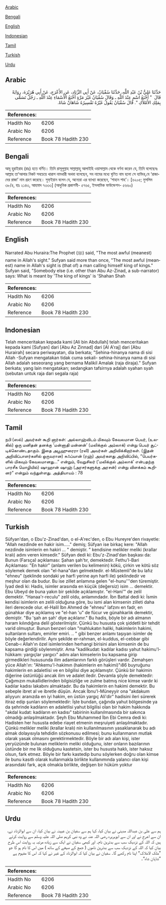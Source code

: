 [Arabic](#arabic)

[Bengali](#bengali)

[English](#english)

[Indonesian](#indonesian)

[Tamil](#tamil)

[Turkish](#turkish)

[Urdu](#urdu)

## Arabic


<div dir="rtl" lang="ar" style={{fontSize:'larger',backgroundColor:'#f8f9fa',padding:20}}>
حَدَّثَنَا عَلِيُّ بْنُ عَبْدِ اللَّهِ، حَدَّثَنَا سُفْيَانُ، عَنْ أَبِي الزِّنَادِ، عَنِ الأَعْرَجِ، عَنْ أَبِي هُرَيْرَةَ، رِوَايَةً قَالَ ‏ "‏ أَخْنَعُ اسْمٍ عِنْدَ اللَّهِ ـ وَقَالَ سُفْيَانُ غَيْرَ مَرَّةٍ أَخْنَعُ الأَسْمَاءِ عِنْدَ اللَّهِ ـ رَجُلٌ تَسَمَّى بِمَلِكِ الأَمْلاَكِ ‏"‏‏.‏ قَالَ سُفْيَانُ يَقُولُ غَيْرُهُ تَفْسِيرُهُ شَاهَانْ شَاهْ‏.‏
</div>
<div style={{backgroundColor:'#f8f9fa',padding:20, marginBottom: 10}}><table> <thead> <tr> <th>References:</th> <th></th> </tr> </thead> <tbody><tr><td>Hadith No</td><td>6206</td></tr><tr><td>Arabic No</td><td>6206</td></tr><tr><td>Reference</td><td>Book 78 Hadith 230</td></tr></tbody></table></div>

## Bengali


<div dir="ltr" lang="bn" style={{fontSize:'larger',backgroundColor:'#f8f9fa',padding:20}}>
আবূ হুরাইরাহ (রাঃ) হতে বর্ণিত। তিনি রাসূলুল্লাহ সাল্লাল্লাহু আলাইহি ওয়াসাল্লাম থেকে বর্ণনা করেন যে, তিনি বলেছেনঃ আল্লাহ তা‘আলার নিকট সবচেয়ে খারাপ নামধারী অথবা বলেছেন, সব নামের মধ্যে ঘৃণিত নাম হলো সে ব্যক্তির,যে ‘রাজাদের রাজা’ নাম গ্রহণ করেছে। সুফ্ইয়ান বলেন যে, অন্যেরা এর ব্যাখ্যা করেছেন, ‘শাহান শাহ’। [৬২০৫; মুসলিম ৩৮/৪, হাঃ ২১৪৩, আহমাদ ৭৩৩৩] (আধুনিক প্রকাশনী- ৫৭৬৫, ইসলামিক ফাউন্ডেশন- ৫৬৬০)
</div>
<div style={{backgroundColor:'#f8f9fa',padding:20, marginBottom: 10}}><table> <thead> <tr> <th>References:</th> <th></th> </tr> </thead> <tbody><tr><td>Hadith No</td><td>6206</td></tr><tr><td>Arabic No</td><td>6206</td></tr><tr><td>Reference</td><td>Book 78 Hadith 230</td></tr></tbody></table></div>

## English


<div dir="ltr" lang="en" style={{fontSize:'larger',backgroundColor:'#f8f9fa',padding:20}}>
Narrated Abu Huraira:The Prophet (ﷺ) said, "The most awful (meanest) name in Allah's sight." Sufyan said more than once, "The most awful (meanest) name in Allah's sight is (that of) a man calling himself king of kings." Sufyan said, "Somebody else (i.e. other than Abu Az-Zinad, a sub-narrator) says: What is meant by 'The king of kings' is 'Shahan Shah
</div>
<div style={{backgroundColor:'#f8f9fa',padding:20, marginBottom: 10}}><table> <thead> <tr> <th>References:</th> <th></th> </tr> </thead> <tbody><tr><td>Hadith No</td><td>6206</td></tr><tr><td>Arabic No</td><td>6206</td></tr><tr><td>Reference</td><td>Book 78 Hadith 230</td></tr></tbody></table></div>

## Indonesian


<div dir="ltr" lang="id" style={{fontSize:'larger',backgroundColor:'#f8f9fa',padding:20}}>
Telah menceritakan kepada kami [Ali bin Abdullah] telah menceritakan kepada kami [Sufyan] dari [Abu Az Zinnad] dari [Al A'raj] dari [Abu Hurairah] secara periwayatan, dia berkata; "Sehina-hinanya nama di sisi Allah -Sufyan mengatakan tidak cuma sekali- sehina-hinanya nama di sisi Allah adalah seseorang yang bernama Malikil Amalak (raja diraja)." Sufyan berkata; yang lain mengatakan; sedangkan tafsirnya adalah syahan syah (sebutan untuk raja dari segala raja)
</div>
<div style={{backgroundColor:'#f8f9fa',padding:20, marginBottom: 10}}><table> <thead> <tr> <th>References:</th> <th></th> </tr> </thead> <tbody><tr><td>Hadith No</td><td>6206</td></tr><tr><td>Arabic No</td><td>6206</td></tr><tr><td>Reference</td><td>Book 78 Hadith 230</td></tr></tbody></table></div>

## Tamil


<div dir="ltr" lang="ta" style={{fontSize:'larger',backgroundColor:'#f8f9fa',padding:20}}>
நபி (ஸல்) அவர்கள் கூறி னார்கள்: அல்லாஹ்விடம் மிகவும் கேவலமான பெயர், (உலகில்) ஒரு மனிதன் தனக்கு ‘மன்னாதி மன்னன்’ (மலிக்குல் அம்லாக்) என்று பெயர் சூட்டிக்கொண்டதாகும். இதை அபூஹுரைரா (ரலி) அவர்கள் அறிவிக்கிறார்கள். (இதன் அறிவிப்பாளர்களில் ஒருவரான) சுஃப்யான் (ரஹ்) அவர்களது அறிவிப்பில், “பெயர்களில் மிகவும் கேவலமானது...” என்றும், வேறுசிலர் (‘மலிக்குல் அம்லாக்’ என்பதற்கு பாரசீக மொழியில்) ஷாஹான் ஷாஹ் (அரசர்களுக்கு அரசன்) என்று விளக்கம் கூறினர்” என்றும் வந்துள்ளது. அத்தியாயம் : 78
</div>
<div style={{backgroundColor:'#f8f9fa',padding:20, marginBottom: 10}}><table> <thead> <tr> <th>References:</th> <th></th> </tr> </thead> <tbody><tr><td>Hadith No</td><td>6206</td></tr><tr><td>Arabic No</td><td>6206</td></tr><tr><td>Reference</td><td>Book 78 Hadith 230</td></tr></tbody></table></div>

## Turkish


<div dir="ltr" lang="tr" style={{fontSize:'larger',backgroundColor:'#f8f9fa',padding:20}}>
Süfyan'dan, o Ebu'z-Zinad'dan, o el-A'rec'den, o Ebu Hureyre'den rivayetle: "Allah nezdinde en hakir isim....." demiş; Süfyan ise birkaç kere: "Allah nezdinde isimlerin en hakiri ... " demiştir. " kendisine melikler meliki (krallar kralı) adını veren kimsedir." Süfyan dedi ki: Ebu'z-Zinad'dan başkası da: Bunun (Farsça) açıklaması: Şahan şah'tır, demektedir. Fethu'l-Bari Açıklaması: "En hakir" (anlamı verilen bu kelimenin) kökü, çirkin ve kötü söz söylemek demek olan "el-hana"dan gelmektedir. el-Müstemli"de bu lafız "ehneu" (şeklinde sondaki ye harfi yerine ayn harfi ile) şeklindedir ve meşhur olan da budur. Bu ise zillet anlamına gelen "el-hunu'''den türemiştir. İyad dedi ki: Hadis, isimler arasında en küçük (değersiz) isim ... demektir. Ebu Ubeyd de buna yakın bir şekilde açıklamıştır. "el-Hani'" de zelil demektir. "Hanaa'r-reculu" zelil oldu, anlamındadır. İbn Battal dedi ki: İsmin kendisi isimlerin en zelili olduğuna göre, bu ismi alan kimsenin zilleti daha ileri derecede olur. el-Halil İbn Ahmed de "ehneu" lafzını en fadr, en günahkar diye açıklamış ve "el-han 'u" de fücur ve günahkarlık demektir, demiştir. "Bu 'şah an şah' diye açıklanır." Bu hadis, böyle bir adı almanın haram kılındığına delil gösterilmiştir. Çünkü bu hususta çok şiddetli bir tehdit varid olmuştur. Bunun benzeri olan "mahlukatın haliki, hakimlerin hakimi, sultanların sultanı, emirler emiri. .. " gibi benzer anlamı taşıyan isimler de böyle değerlendirilir. Aynı şekilde er-rahman, el-kuddus, el-cebbar gibi Cenab-ı Allah'ın özel isimlerinden herhangi birisini alan kimsenin de bu kapsama girdiği söylenmiştir. Ama "kadilkudat: kadılar kadısı yahut hakimu'l-hükkam: yargıçlar yargıcı" adını alan kimselerin bu kapsama girip girmedikleri hususunda ilim adamlarının farklı görüşleri vardır. Zemahşerı yüce Allah'ın: "Ahkemu'l-hakimın (hakimlerin en hakimi)"ı86 buyruğunu hakimlerin en adaletlisi ve en bilgilisi diye açıklamıştır. Çünkü bir hakimin diğerine üstünlüğü ancak ilim ve adalet iledir. Devamla şöyle demektedir: Çağımızın mukallidlerinden bilgisizliğe ve zulme batmış nice kimse vardır ki kadılar kadısı lakabını almaktadır. Bu da hakimlerin en hakimi demektir. Bu sebeple ibret al ve ibretle düşün. Ancak İbnu'l-Müneyyir ona "akdakum aliyyun: aranızda en iyi hakim, en üstün yargıç Ali'dir" hadisini ileri sürerek itiraz edip şunları söylemektedir: İşte bundan, çağında yahut bölgesinde ya da şehrinde kadıların en adaletlisi yahut bilgilisi olan bir hakim hakkında "akdal kudat: kadıların en kadısı" tabirinin kullanılmasında bir sakınca olmadığı anlaşılmaktadır. Şeyh Ebu Muhammed İbn Ebi Cemra dedi ki: Hadisten her hususta edebe riayet etmenin meşruiyeti anlaşılmaktadır. Çünkü melikler meliki (krallar kralı) nin kullanılmasının yasaklanarak bu adı almak dolayısıyla tehdidin sözkonusu edilmesi; bunu kullanmanın mutlak olarak yasak olmasını gerektirmektedir. Böyle bir adı alan kişi, ister yeryüzünde bulunan meliklerin meliki olduğunu, ister onların bazılarının üstünde bir me lik olduğunu kastetsin, ister bu hususta haklı, ister haksız olsun, fark etmez. Böyle bir farkı kastedip bunu söylerken doğru olan kimse ile bunu kasıtlı olarak kullanmakla birlikte kullanımında yalancı olan kişi arasındaki fark, açık olmakla birlikte, değişen bir hüküm yoktur
</div>
<div style={{backgroundColor:'#f8f9fa',padding:20, marginBottom: 10}}><table> <thead> <tr> <th>References:</th> <th></th> </tr> </thead> <tbody><tr><td>Hadith No</td><td>6206</td></tr><tr><td>Arabic No</td><td>6206</td></tr><tr><td>Reference</td><td>Book 78 Hadith 230</td></tr></tbody></table></div>

## Urdu


<div dir="rtl" lang="ur" style={{fontSize:'larger',backgroundColor:'#f8f9fa',padding:20}}>
ہم سے علی بن عبداللہ مدینی نے بیان کیا، کہا ہم سے سفیان بن عیینہ نے بیان کیا، ان سے ابوالزناد نے، ان سے اعرج نے اور ان سے ابوہریرہ رضی اللہ عنہ نے وہ نبی کریم صلی اللہ علیہ وسلم سے روایت کرتے ہیں کہ اللہ کے نزدیک سب سے بدترین نام۔ اور کبھی سفیان نے ایک سے زیادہ مرتبہ یہ روایت اس طرح بیان کیا کہ اللہ کے نزدیک سب سے بدترین ناموں ( جمع کے صیغے کے ساتھ ) میں اس کا نام ہو گا جو ”ملک الاملاک“ اپنا نام رکھے گا۔ سفیان نے بیان کیا کہ ابوالزناد کے غیر نے کہا کہ اس کا مفہوم ہے ”شاہان شاہ“۔
</div>
<div style={{backgroundColor:'#f8f9fa',padding:20, marginBottom: 10}}><table> <thead> <tr> <th>References:</th> <th></th> </tr> </thead> <tbody><tr><td>Hadith No</td><td>6206</td></tr><tr><td>Arabic No</td><td>6206</td></tr><tr><td>Reference</td><td>Book 78 Hadith 230</td></tr></tbody></table></div>